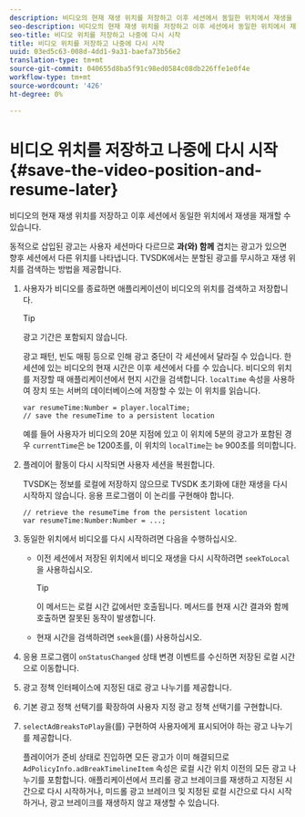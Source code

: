 ```yaml
---
description: 비디오의 현재 재생 위치를 저장하고 이후 세션에서 동일한 위치에서 재생을 재개할 수 있습니다.
seo-description: 비디오의 현재 재생 위치를 저장하고 이후 세션에서 동일한 위치에서 재생을 재개할 수 있습니다.
seo-title: 비디오 위치를 저장하고 나중에 다시 시작
title: 비디오 위치를 저장하고 나중에 다시 시작
uuid: 03ed5c63-008d-4dd1-9a31-baefa73b56e2
translation-type: tm+mt
source-git-commit: 040655d8ba5f91c98ed0584c08db226ffe1e0f4e
workflow-type: tm+mt
source-wordcount: '426'
ht-degree: 0%

---
```



# 비디오 위치를 저장하고 나중에 다시 시작{#save-the-video-position-and-resume-later}

비디오의 현재 재생 위치를 저장하고 이후 세션에서 동일한 위치에서 재생을 재개할 수 있습니다.

동적으로 삽입된 광고는 사용자 세션마다 다르므로 **과(와) 함께** 겹치는 광고가 있으면 향후 세션에서 다른 위치를 나타냅니다. TVSDK에서는 분할된 광고를 무시하고 재생 위치를 검색하는 방법을 제공합니다.

1. 사용자가 비디오를 종료하면 애플리케이션이 비디오의 위치를 검색하고 저장합니다.

   >[!TIP]
   >
   >광고 기간은 포함되지 않습니다.

   광고 패턴, 빈도 매핑 등으로 인해 광고 중단이 각 세션에서 달라질 수 있습니다. 한 세션에 있는 비디오의 현재 시간은 이후 세션에서 다를 수 있습니다. 비디오의 위치를 저장할 때 애플리케이션에서 현지 시간을 검색합니다. `localTime` 속성을 사용하여 장치 또는 서버의 데이터베이스에 저장할 수 있는 이 위치를 읽습니다.

   ```
   var resumeTime:Number = player.localTime; 
   // save the resumeTime to a persistent location
   ```

   예를 들어 사용자가 비디오의 20분 지점에 있고 이 위치에 5분의 광고가 포함된 경우 `currentTime`은 `be` 1200초를, 이 위치의 `localTime`는 `be` 900초를 의미합니다.

1. 플레이어 활동이 다시 시작되면 사용자 세션을 복원합니다.

   TVSDK는 정보를 로컬에 저장하지 않으므로 TVSDK 초기화에 대한 재생을 다시 시작하지 않습니다. 응용 프로그램이 이 논리를 구현해야 합니다.

   ```
   // retrieve the resumeTime from the persistent location 
   var resumeTime:Number:Number = ...;
   ```

1. 동일한 위치에서 비디오를 다시 시작하려면 다음을 수행하십시오.

   * 이전 세션에서 저장된 위치에서 비디오 재생을 다시 시작하려면 `seekToLocal`을 사용하십시오.

      >[!TIP]
      >
      >이 메서드는 로컬 시간 값에서만 호출됩니다. 메서드를 현재 시간 결과와 함께 호출하면 잘못된 동작이 발생합니다.

   * 현재 시간을 검색하려면 `seek`을(를) 사용하십시오.

1. 응용 프로그램이 `onStatusChanged` 상태 변경 이벤트를 수신하면 저장된 로컬 시간으로 이동합니다.
1. 광고 정책 인터페이스에 지정된 대로 광고 나누기를 제공합니다.
1. 기본 광고 정책 선택기를 확장하여 사용자 지정 광고 정책 선택기를 구현합니다.
1. `selectAdBreaksToPlay`을(를) 구현하여 사용자에게 표시되어야 하는 광고 나누기를 제공합니다.

   플레이어가 준비 상태로 진입하면 모든 광고가 이미 해결되므로 `AdPolicyInfo.adBreakTimelineItem` 속성은 로컬 시간 위치 이전의 모든 광고 나누기를 포함합니다. 애플리케이션에서 프리롤 광고 브레이크를 재생하고 지정된 시간으로 다시 시작하거나, 미드롤 광고 브레이크 및 지정된 로컬 시간으로 다시 시작하거나, 광고 브레이크를 재생하지 않고 재생할 수 있습니다.
